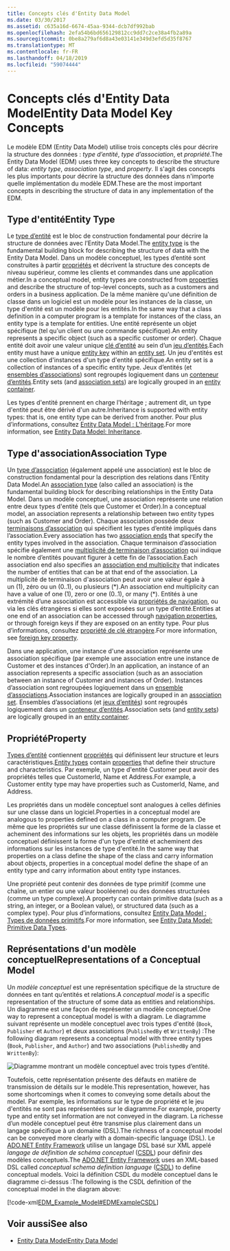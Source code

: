 ```yaml
---
title: Concepts clés d'Entity Data Model
ms.date: 03/30/2017
ms.assetid: c635a16d-6674-45aa-9344-dcb7df992bab
ms.openlocfilehash: 2efa54b6bd656129812cc9dd7c2ce38a4fb2a89a
ms.sourcegitcommit: 0be8a279af6d8a43e03141e349d3efd5d35f8767
ms.translationtype: MT
ms.contentlocale: fr-FR
ms.lasthandoff: 04/18/2019
ms.locfileid: "59074444"
---
```

# <a name="entity-data-model-key-concepts"></a><span data-ttu-id="b5ee1-102">Concepts clés d'Entity Data Model</span><span class="sxs-lookup"><span data-stu-id="b5ee1-102">Entity Data Model Key Concepts</span></span>
<span data-ttu-id="b5ee1-103">Le modèle EDM (Entity Data Model) utilise trois concepts clés pour décrire la structure des données : *type d’entité*, *type d’association*, et *propriété*.</span><span class="sxs-lookup"><span data-stu-id="b5ee1-103">The Entity Data Model (EDM) uses three key concepts to describe the structure of data: *entity type*, *association type*, and *property*.</span></span> <span data-ttu-id="b5ee1-104">Il s'agit des concepts les plus importants pour décrire la structure des données dans n'importe quelle implémentation du modèle EDM.</span><span class="sxs-lookup"><span data-stu-id="b5ee1-104">These are the most important concepts in describing the structure of data in any implementation of the EDM.</span></span>  
  
## <a name="entity-type"></a><span data-ttu-id="b5ee1-105">Type d'entité</span><span class="sxs-lookup"><span data-stu-id="b5ee1-105">Entity Type</span></span>  
 <span data-ttu-id="b5ee1-106">Le [type d’entité](../../../../docs/framework/data/adonet/entity-type.md) est le bloc de construction fondamental pour décrire la structure de données avec l’Entity Data Model.</span><span class="sxs-lookup"><span data-stu-id="b5ee1-106">The [entity type](../../../../docs/framework/data/adonet/entity-type.md) is the fundamental building block for describing the structure of data with the Entity Data Model.</span></span> <span data-ttu-id="b5ee1-107">Dans un modèle conceptuel, les types d’entité sont construites à partir [propriétés](../../../../docs/framework/data/adonet/property.md) et décrivent la structure des concepts de niveau supérieur, comme les clients et commandes dans une application métier.</span><span class="sxs-lookup"><span data-stu-id="b5ee1-107">In a conceptual model, entity types are constructed from [properties](../../../../docs/framework/data/adonet/property.md) and describe the structure of top-level concepts, such as a customers and orders in a business application.</span></span> <span data-ttu-id="b5ee1-108">De la même manière qu'une définition de classe dans un logiciel est un modèle pour les instances de la classe, un type d'entité est un modèle pour les entités.</span><span class="sxs-lookup"><span data-stu-id="b5ee1-108">In the same way that a class definition in a computer program is a template for instances of the class, an entity type is a template for entities.</span></span> <span data-ttu-id="b5ee1-109">Une entité représente un objet spécifique (tel qu'un client ou une commande spécifique).</span><span class="sxs-lookup"><span data-stu-id="b5ee1-109">An entity represents a specific object (such as a specific customer or order).</span></span> <span data-ttu-id="b5ee1-110">Chaque entité doit avoir une valeur unique [clé d’entité](../../../../docs/framework/data/adonet/entity-key.md) au sein d’un [jeu d’entités](../../../../docs/framework/data/adonet/entity-set.md).</span><span class="sxs-lookup"><span data-stu-id="b5ee1-110">Each entity must have a unique [entity key](../../../../docs/framework/data/adonet/entity-key.md) within an [entity set](../../../../docs/framework/data/adonet/entity-set.md).</span></span>  <span data-ttu-id="b5ee1-111">Un jeu d'entités est une collection d'instances d'un type d'entité spécifique.</span><span class="sxs-lookup"><span data-stu-id="b5ee1-111">An entity set is a collection of instances of a specific entity type.</span></span> <span data-ttu-id="b5ee1-112">Jeux d’entités (et [ensembles d’associations](../../../../docs/framework/data/adonet/association-set.md)) sont regroupés logiquement dans un [conteneur d’entités](../../../../docs/framework/data/adonet/entity-container.md).</span><span class="sxs-lookup"><span data-stu-id="b5ee1-112">Entity sets (and [association sets](../../../../docs/framework/data/adonet/association-set.md)) are logically grouped in an [entity container](../../../../docs/framework/data/adonet/entity-container.md).</span></span>  
  
 <span data-ttu-id="b5ee1-113">Les types d'entité prennent en charge l'héritage ; autrement dit, un type d'entité peut être dérivé d'un autre.</span><span class="sxs-lookup"><span data-stu-id="b5ee1-113">Inheritance is supported with entity types: that is, one entity type can be derived from another.</span></span> <span data-ttu-id="b5ee1-114">Pour plus d’informations, consultez [Entity Data Model : L’héritage](../../../../docs/framework/data/adonet/entity-data-model-inheritance.md).</span><span class="sxs-lookup"><span data-stu-id="b5ee1-114">For more information, see [Entity Data Model: Inheritance](../../../../docs/framework/data/adonet/entity-data-model-inheritance.md).</span></span>  
  
## <a name="association-type"></a><span data-ttu-id="b5ee1-115">Type d'association</span><span class="sxs-lookup"><span data-stu-id="b5ee1-115">Association Type</span></span>  
 <span data-ttu-id="b5ee1-116">Un [type d’association](../../../../docs/framework/data/adonet/association-type.md) (également appelé une association) est le bloc de construction fondamental pour la description des relations dans l’Entity Data Model.</span><span class="sxs-lookup"><span data-stu-id="b5ee1-116">An [association type](../../../../docs/framework/data/adonet/association-type.md) (also called an association) is the fundamental building block for describing relationships in the Entity Data Model.</span></span> <span data-ttu-id="b5ee1-117">Dans un modèle conceptuel, une association représente une relation entre deux types d'entité (tels que Customer et Order).</span><span class="sxs-lookup"><span data-stu-id="b5ee1-117">In a conceptual model, an association represents a relationship between two entity types (such as Customer and Order).</span></span> <span data-ttu-id="b5ee1-118">Chaque association possède deux [terminaisons d’association](../../../../docs/framework/data/adonet/association-end.md) qui spécifient les types d’entité impliqués dans l’association.</span><span class="sxs-lookup"><span data-stu-id="b5ee1-118">Every association has two [association ends](../../../../docs/framework/data/adonet/association-end.md) that specify the entity types involved in the association.</span></span> <span data-ttu-id="b5ee1-119">Chaque terminaison d’association spécifie également une [multiplicité de terminaison d’association](../../../../docs/framework/data/adonet/association-end-multiplicity.md) qui indique le nombre d’entités pouvant figurer à cette fin de l’association.</span><span class="sxs-lookup"><span data-stu-id="b5ee1-119">Each association end also specifies an [association end multiplicity](../../../../docs/framework/data/adonet/association-end-multiplicity.md) that indicates the number of entities that can be at that end of the association.</span></span> <span data-ttu-id="b5ee1-120">La multiplicité de terminaison d'association peut avoir une valeur égale à un (1), zéro ou un (0..1), ou plusieurs (\*).</span><span class="sxs-lookup"><span data-stu-id="b5ee1-120">An association end multiplicity can have a value of one (1), zero or one (0..1), or many (\*).</span></span> <span data-ttu-id="b5ee1-121">Entités à une extrémité d’une association est accessible via [propriétés de navigation](../../../../docs/framework/data/adonet/navigation-property.md), ou via les clés étrangères si elles sont exposées sur un type d’entité.</span><span class="sxs-lookup"><span data-stu-id="b5ee1-121">Entities at one end of an association can be accessed through [navigation properties](../../../../docs/framework/data/adonet/navigation-property.md), or through foreign keys if they are exposed on an entity type.</span></span> <span data-ttu-id="b5ee1-122">Pour plus d’informations, consultez [propriété de clé étrangère](../../../../docs/framework/data/adonet/foreign-key-property.md).</span><span class="sxs-lookup"><span data-stu-id="b5ee1-122">For more information, see [foreign key property](../../../../docs/framework/data/adonet/foreign-key-property.md).</span></span>  
  
 <span data-ttu-id="b5ee1-123">Dans une application, une instance d'une association représente une association spécifique (par exemple une association entre une instance de Customer et des instances d'Order).</span><span class="sxs-lookup"><span data-stu-id="b5ee1-123">In an application, an instance of an association represents a specific association (such as an association between an instance of Customer and instances of Order).</span></span> <span data-ttu-id="b5ee1-124">Instances d’association sont regroupées logiquement dans un [ensemble d’associations](../../../../docs/framework/data/adonet/association-set.md).</span><span class="sxs-lookup"><span data-stu-id="b5ee1-124">Association instances are logically grouped in an [association set](../../../../docs/framework/data/adonet/association-set.md).</span></span> <span data-ttu-id="b5ee1-125">Ensembles d’associations (et [jeux d’entités](../../../../docs/framework/data/adonet/entity-set.md)) sont regroupés logiquement dans un [conteneur d’entités](../../../../docs/framework/data/adonet/entity-container.md).</span><span class="sxs-lookup"><span data-stu-id="b5ee1-125">Association sets (and [entity sets](../../../../docs/framework/data/adonet/entity-set.md)) are logically grouped in an [entity container](../../../../docs/framework/data/adonet/entity-container.md).</span></span>  
  
## <a name="property"></a><span data-ttu-id="b5ee1-126">Propriété</span><span class="sxs-lookup"><span data-stu-id="b5ee1-126">Property</span></span>  
 <span data-ttu-id="b5ee1-127">[Types d’entité](../../../../docs/framework/data/adonet/entity-type.md) contiennent [propriétés](../../../../docs/framework/data/adonet/property.md) qui définissent leur structure et leurs caractéristiques.</span><span class="sxs-lookup"><span data-stu-id="b5ee1-127">[Entity types](../../../../docs/framework/data/adonet/entity-type.md) contain [properties](../../../../docs/framework/data/adonet/property.md) that define their structure and characteristics.</span></span> <span data-ttu-id="b5ee1-128">Par exemple, un type d'entité Customer peut avoir des propriétés telles que CustomerId, Name et Address.</span><span class="sxs-lookup"><span data-stu-id="b5ee1-128">For example, a Customer entity type may have properties such as CustomerId, Name, and Address.</span></span>  
  
 <span data-ttu-id="b5ee1-129">Les propriétés dans un modèle conceptuel sont analogues à celles définies sur une classe dans un logiciel.</span><span class="sxs-lookup"><span data-stu-id="b5ee1-129">Properties in a conceptual model are analogous to properties defined on a class in a computer program.</span></span> <span data-ttu-id="b5ee1-130">De même que les propriétés sur une classe définissent la forme de la classe et acheminent des informations sur les objets, les propriétés dans un modèle conceptuel définissent la forme d'un type d'entité et acheminent des informations sur les instances de type d'entité.</span><span class="sxs-lookup"><span data-stu-id="b5ee1-130">In the same way that properties on a class define the shape of the class and carry information about objects, properties in a conceptual model define the shape of an entity type and carry information about entity type instances.</span></span>  
  
 <span data-ttu-id="b5ee1-131">Une propriété peut contenir des données de type primitif (comme une chaîne, un entier ou une valeur booléenne) ou des données structurées (comme un type complexe).</span><span class="sxs-lookup"><span data-stu-id="b5ee1-131">A property can contain primitive data (such as a string, an integer, or a Boolean value), or structured data (such as a complex type).</span></span> <span data-ttu-id="b5ee1-132">Pour plus d’informations, consultez [Entity Data Model : Types de données primitifs](../../../../docs/framework/data/adonet/entity-data-model-primitive-data-types.md).</span><span class="sxs-lookup"><span data-stu-id="b5ee1-132">For more information, see [Entity Data Model: Primitive Data Types](../../../../docs/framework/data/adonet/entity-data-model-primitive-data-types.md).</span></span>  
  
## <a name="representations-of-a-conceptual-model"></a><span data-ttu-id="b5ee1-133">Représentations d'un modèle conceptuel</span><span class="sxs-lookup"><span data-stu-id="b5ee1-133">Representations of a Conceptual Model</span></span>  
 <span data-ttu-id="b5ee1-134">Un *modèle conceptuel* est une représentation spécifique de la structure de données en tant qu’entités et relations.</span><span class="sxs-lookup"><span data-stu-id="b5ee1-134">A *conceptual model* is a specific representation of the structure of some data as entities and relationships.</span></span> <span data-ttu-id="b5ee1-135">Un diagramme est une façon de représenter un modèle conceptuel.</span><span class="sxs-lookup"><span data-stu-id="b5ee1-135">One way to represent a conceptual model is with a diagram.</span></span> <span data-ttu-id="b5ee1-136">Le diagramme suivant représente un modèle conceptuel avec trois types d'entité (`Book`, `Publisher` et `Author`) et deux associations (`PublishedBy` et `WrittenBy`) :</span><span class="sxs-lookup"><span data-stu-id="b5ee1-136">The following diagram represents a conceptual model with three entity types (`Book`, `Publisher`, and `Author`) and two associations (`PublishedBy` and `WrittenBy`):</span></span>  
  
 ![Diagramme montrant un modèle conceptuel avec trois types d’entité.](./media/entity-data-model-key-concepts/conceptual-model-entity-types-associations.gif)  
  
 <span data-ttu-id="b5ee1-138">Toutefois, cette représentation présente des défauts en matière de transmission de détails sur le modèle.</span><span class="sxs-lookup"><span data-stu-id="b5ee1-138">This representation, however, has some shortcomings when it comes to conveying some details about the model.</span></span> <span data-ttu-id="b5ee1-139">Par exemple, les informations sur le type de propriété et le jeu d'entités ne sont pas représentées sur le diagramme.</span><span class="sxs-lookup"><span data-stu-id="b5ee1-139">For example, property type and entity set information are not conveyed in the diagram.</span></span> <span data-ttu-id="b5ee1-140">La richesse d’un modèle conceptuel peut être transmise plus clairement dans un langage spécifique à un domaine (DSL).</span><span class="sxs-lookup"><span data-stu-id="b5ee1-140">The richness of a conceptual model can be conveyed more clearly with a domain-specific language (DSL).</span></span> <span data-ttu-id="b5ee1-141">Le [ADO.NET Entity Framework](../../../../docs/framework/data/adonet/ef/index.md) utilise un langage DSL basé sur XML appelé *langage de définition de schéma conceptuel* ([CSDL](../../../../docs/framework/data/adonet/ef/language-reference/csdl-specification.md)) pour définir des modèles conceptuels.</span><span class="sxs-lookup"><span data-stu-id="b5ee1-141">The [ADO.NET Entity Framework](../../../../docs/framework/data/adonet/ef/index.md) uses an XML-based DSL called *conceptual schema definition language* ([CSDL](../../../../docs/framework/data/adonet/ef/language-reference/csdl-specification.md)) to define conceptual models.</span></span> <span data-ttu-id="b5ee1-142">Voici la définition CSDL du modèle conceptuel dans le diagramme ci-dessus :</span><span class="sxs-lookup"><span data-stu-id="b5ee1-142">The following is the CSDL definition of the conceptual model in the diagram above:</span></span>  
  
 [!code-xml[EDM_Example_Model#EDMExampleCSDL](../../../../samples/snippets/xml/VS_Snippets_Data/edm_example_model/xml/books.edmx#edmexamplecsdl)]  
  
## <a name="see-also"></a><span data-ttu-id="b5ee1-143">Voir aussi</span><span class="sxs-lookup"><span data-stu-id="b5ee1-143">See also</span></span>

- [<span data-ttu-id="b5ee1-144">Entity Data Model</span><span class="sxs-lookup"><span data-stu-id="b5ee1-144">Entity Data Model</span></span>](../../../../docs/framework/data/adonet/entity-data-model.md)
